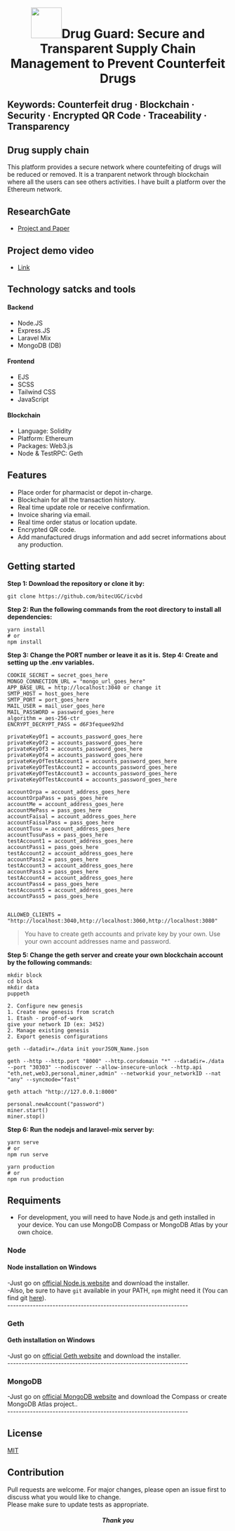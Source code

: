 # <h1 align="center"><img src="https://user-images.githubusercontent.com/69357704/159665149-11d0993a-db6f-4422-8554-94a16406d87a.png" width="70px" height="70px"/>Drug Guard: Secure and Transparent Supply Chain Management to Prevent Counterfeit Drugs</h1>

## Keywords: Counterfeit drug · Blockchain · Security · Encrypted QR Code · Traceability · Transparency</br>

## Drug supply chain</br>
This platform provides a secure network where countefeiting of drugs will be reduced or removed. It is a tranparent network through blockchain where all the users can see others activities. I have built a platform over the Ethereum network.

## ResearchGate
 - [Project and Paper](https://www.researchgate.net/project/Drug-Guard-A-Secure-and-Transparent-Supply-Chain-Management-to-Prevent-Counterfeit-Drugs)

## Project demo video
 - [Link](https://drive.google.com/file/d/1RPKnCdRp2FT4k20m16M9HxriwzdFAgmx/view)
 
## Technology satcks and tools


#### Backend
 - Node.JS
 - Express.JS
 - Laravel Mix
 - MongoDB (DB)

#### Frontend
 - EJS
 - SCSS
 - Tailwind CSS
 - JavaScript

#### Blockchain
 - Language: Solidity
 - Platform: Ethereum
 - Packages: Web3.js
 - Node & TestRPC: Geth


## Features</br>
 - Place order for pharmacist or depot in-charge.</br>
 - Blockchain for all the transaction history.</br>
 - Real time update role or receive confirmation.</br>
 - Invoice sharing via email.</br>
 - Real time order status or location update.</br>
 - Encrypted QR code.</br>
 - Add manufactured drugs information and add secret informations about any production.</br>
 
## Getting started</br>
**Step 1: Download the repository or clone it by:**
  ```shell
  git clone https://github.com/bitecUGC/icvbd
  ```

  **Step 2: Run the following commands from the root directory to install all dependencies:**
  ```shell
  yarn install 
  # or
  npm install
  ```

  **Step 3: Change the PORT number or leave it as it is.**
  **Step 4: Create and setting up the .env variables.**

  ```shell
  COOKIE_SECRET = secret_goes_here
  MONGO_CONNECTION_URL = "mongo_url_goes_here"
  APP_BASE_URL = http://localhost:3040 or change it
  SMTP_HOST = host_goes_here
  SMTP_PORT = port_goes_here
  MAIL_USER = mail_user_goes_here
  MAIL_PASSWORD = password_goes_here
  algorithm = aes-256-ctr
  ENCRYPT_DECRYPT_PASS = d6F3fequee92hd

  privateKeyOf1 = accounts_password_goes_here
  privateKeyOf2 = accounts_password_goes_here
  privateKeyOf3 = accounts_password_goes_here
  privateKeyOf4 = accounts_password_goes_here
  privateKeyOfTestAccount1 = accounts_password_goes_here
  privateKeyOfTestAccount2 = accounts_password_goes_here
  privateKeyOfTestAccount3 = accounts_password_goes_here
  privateKeyOfTestAccount4 = accounts_password_goes_here

  accountOrpa = account_address_goes_here
  accountOrpaPass = pass_goes_here
  accountMe = account_address_goes_here 
  accountMePass = pass_goes_here
  accountFaisal = account_address_goes_here 
  accountFaisalPass = pass_goes_here
  accountTusu = account_address_goes_here
  accountTusuPass = pass_goes_here
  testAccount1 = account_address_goes_here
  accountPass1 = pass_goes_here
  testAccount2 = account_address_goes_here
  accountPass2 = pass_goes_here
  testAccount3 = account_address_goes_here
  accountPass3 = pass_goes_here
  testAccount4 = account_address_goes_here
  accountPass4 = pass_goes_here
  testAccount5 = account_address_goes_here
  accountPass5 = pass_goes_here


  ALLOWED_CLIENTS = "http://localhost:3040,http://localhost:3060,http://localhost:3080"
  ```
  > You have to create geth accounts and private key by your own. Use your own account addresses name and password.

  **Step 5: Change the geth server and create your own blockchain account by the following commands:**

  ```shell
  mkdir block
  cd block
  mkdir data
  puppeth
  
  2. Configure new genesis
  1. Create new genesis from scratch
  1. Etash - proof-of-work
  give your network ID (ex: 3452)
  2. Manage existing genesis
  2. Export genesis configurations

  geth --datadir=./data init yourJSON_Name.json

  geth --http --http.port "8000" --http.corsdomain "*" --datadir=./data --port "30303" --nodiscover --allow-insecure-unlock --http.api     "eth,net,web3,personal,miner,admin" --networkid your_networkID --nat "any" --syncmode="fast"

  geth attach "http://127.0.0.1:8000"
  
  personal.newAccount("password")
  miner.start()
  miner.stop()
  ```
  **Step 6: Run the nodejs and laravel-mix server by:**
  ```shell
  yarn serve
  # or
  npm run serve

  yarn production
  # or
  npm run production
  ```


## Requiments

- For development, you will need to have Node.js and geth installed in your device. You can use MongoDB Compass or MongoDB Atlas by your own choice.</br>
### Node
   #### Node installation on Windows

   -Just go on [official Node.js website](https://nodejs.org/) and download the installer.</br>
   -Also, be sure to have `git` available in your PATH, `npm` might need it (You can find git [here](https://git-scm.com/)).</br>
     ----------------------------------------------------------------
### Geth
   #### Geth installation on Windows

   -Just go on [official Geth website](https://geth.ethereum.org/) and download the installer.</br>
    ----------------------------------------------------------------
### MongoDB

   -Just go on [official MongoDB website](https://www.mongodb.com/) and download the Compass or create MongoDB Atlas project..</br>
    ----------------------------------------------------------------
## License
[MIT](https://choosealicense.com/licenses/mit/)

## Contribution</br>
Pull requests are welcome. For major changes, please open an issue first to discuss what you would like to change.</br>
Please make sure to update tests as appropriate.</br>

<h5 align="center">Thank you</h5>
